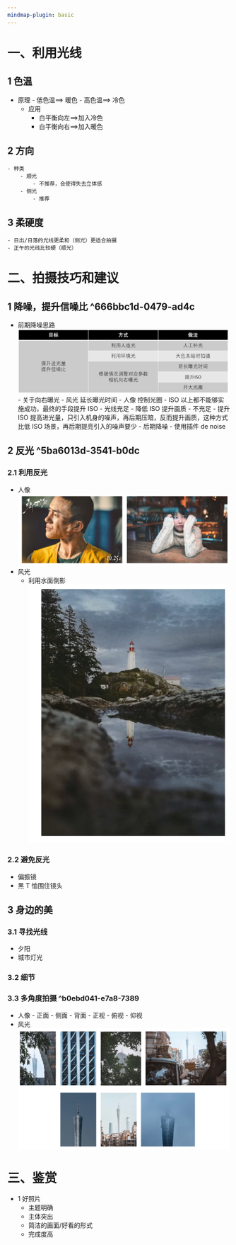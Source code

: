```yaml
---
mindmap-plugin: basic
---
```



# 一、利用光线
## 1 色温
- 原理
		- 低色温==> 暖色
		- 高色温==> 冷色
	- 应用
		- 白平衡向左==>加入冷色
		- 白平衡向右==>加入暖色
## 2 方向
	- 种类
		- 顺光
			- 不推荐，会使得失去立体感
		- 侧光
			- 推荐
## 3 柔硬度
	- 日出/日落的光线更柔和（侧光）更适合拍摄
	- 正午的光线比较硬（顺光）

# 二、拍摄技巧和建议
## 1 降噪，提升信噪比 ^666bbc1d-0479-ad4c
- 前期降噪思路
	![](images/Pasted%20image%2020231216221237.png)
		- 关于向右曝光
			- 风光
			延长曝光时间
			- 人像
			控制光圈
			- ISO
			以上都不能够实施成功，最终的手段提升 ISO
				- 光线充足
					- 降低 ISO 提升画质
				- 不充足
					- 提升 ISO 提高进光量，只引入机身的噪声，再后期压暗，反而提升画质，这种方式比低 ISO 场景，再后期提亮引入的噪声要少
		- 后期降噪
			- 使用插件 de noise
## 2 反光 ^5ba6013d-3541-b0dc
### 2.1 利用反光
- 人像
		![](images/Pasted%20image%2020231216222436.png)
- 风光
	- 利用水面倒影
		![](images/Pasted%20image%2020231216222545.png)
### 2.2 避免反光
- 偏振镜
- 黑 T 恤围住镜头
## 3 身边的美
### 3.1 寻找光线
- 夕阳
- 城市灯光
### 3.2 细节
### 3.3 多角度拍摄 ^b0ebd041-e7a8-7389
- 人像
			- 正面
			- 侧面
			- 背面
			- 正视
			- 俯视
			- 仰视
- 风光
	![](images/Pasted%20image%2020231216223432.png)

# 三、鉴赏
- 1 好照片
	- 主题明确
	- 主体突出
	- 简洁的画面/好看的形式
	- 完成度高